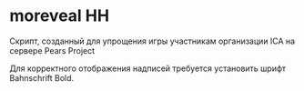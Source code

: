 # moreveal HH
Скрипт, созданный для упрощения игры участникам организации ICA на сервере Pears Project

Для корректного отображения надписей требуется установить шрифт Bahnschrift Bold.

